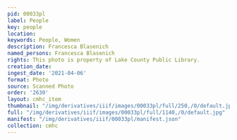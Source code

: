 ```yaml
---
pid: 00033pl
label: People
key: people
location: 
keywords: People, Women
description: Francesca Blasenich
named_persons: Francesca Blasenich
rights: This photo is property of Lake County Public Library.
creation_date: 
ingest_date: '2021-04-06'
format: Photo
source: Scanned Photo
order: '2630'
layout: cmhc_item
thumbnail: "/img/derivatives/iiif/images/00033pl/full/250,/0/default.jpg"
full: "/img/derivatives/iiif/images/00033pl/full/1140,/0/default.jpg"
manifest: "/img/derivatives/iiif/00033pl/manifest.json"
collection: cmhc
---
```


